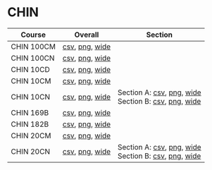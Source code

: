 # CHIN

| Course | Overall | Section |
| ------ | ------- | ------- |
| CHIN 100CM | [csv](https://github.com/UCSD-Historical-Enrollment-Data/2025Spring/blob/main/overall/CHIN%20100CM.csv), [png](https://raw.githubusercontent.com/UCSD-Historical-Enrollment-Data/2025Spring/main/plot_overall/CHIN%20100CM.png), [wide](https://raw.githubusercontent.com/UCSD-Historical-Enrollment-Data/2025Spring/main/plot_overall_wide/CHIN%20100CM.png) |  |
| CHIN 100CN | [csv](https://github.com/UCSD-Historical-Enrollment-Data/2025Spring/blob/main/overall/CHIN%20100CN.csv), [png](https://raw.githubusercontent.com/UCSD-Historical-Enrollment-Data/2025Spring/main/plot_overall/CHIN%20100CN.png), [wide](https://raw.githubusercontent.com/UCSD-Historical-Enrollment-Data/2025Spring/main/plot_overall_wide/CHIN%20100CN.png) |  |
| CHIN 10CD | [csv](https://github.com/UCSD-Historical-Enrollment-Data/2025Spring/blob/main/overall/CHIN%2010CD.csv), [png](https://raw.githubusercontent.com/UCSD-Historical-Enrollment-Data/2025Spring/main/plot_overall/CHIN%2010CD.png), [wide](https://raw.githubusercontent.com/UCSD-Historical-Enrollment-Data/2025Spring/main/plot_overall_wide/CHIN%2010CD.png) |  |
| CHIN 10CM | [csv](https://github.com/UCSD-Historical-Enrollment-Data/2025Spring/blob/main/overall/CHIN%2010CM.csv), [png](https://raw.githubusercontent.com/UCSD-Historical-Enrollment-Data/2025Spring/main/plot_overall/CHIN%2010CM.png), [wide](https://raw.githubusercontent.com/UCSD-Historical-Enrollment-Data/2025Spring/main/plot_overall_wide/CHIN%2010CM.png) |  |
| CHIN 10CN | [csv](https://github.com/UCSD-Historical-Enrollment-Data/2025Spring/blob/main/overall/CHIN%2010CN.csv), [png](https://raw.githubusercontent.com/UCSD-Historical-Enrollment-Data/2025Spring/main/plot_overall/CHIN%2010CN.png), [wide](https://raw.githubusercontent.com/UCSD-Historical-Enrollment-Data/2025Spring/main/plot_overall_wide/CHIN%2010CN.png) | Section A: [csv](https://github.com/UCSD-Historical-Enrollment-Data/2025Spring/blob/main/section/CHIN%2010CN_A.csv), [png](https://raw.githubusercontent.com/UCSD-Historical-Enrollment-Data/2025Spring/main/plot_section/CHIN%2010CN_A.png), [wide](https://raw.githubusercontent.com/UCSD-Historical-Enrollment-Data/2025Spring/main/plot_section_wide/CHIN%2010CN_A.png)<br>Section B: [csv](https://github.com/UCSD-Historical-Enrollment-Data/2025Spring/blob/main/section/CHIN%2010CN_B.csv), [png](https://raw.githubusercontent.com/UCSD-Historical-Enrollment-Data/2025Spring/main/plot_section/CHIN%2010CN_B.png), [wide](https://raw.githubusercontent.com/UCSD-Historical-Enrollment-Data/2025Spring/main/plot_section_wide/CHIN%2010CN_B.png) |
| CHIN 169B | [csv](https://github.com/UCSD-Historical-Enrollment-Data/2025Spring/blob/main/overall/CHIN%20169B.csv), [png](https://raw.githubusercontent.com/UCSD-Historical-Enrollment-Data/2025Spring/main/plot_overall/CHIN%20169B.png), [wide](https://raw.githubusercontent.com/UCSD-Historical-Enrollment-Data/2025Spring/main/plot_overall_wide/CHIN%20169B.png) |  |
| CHIN 182B | [csv](https://github.com/UCSD-Historical-Enrollment-Data/2025Spring/blob/main/overall/CHIN%20182B.csv), [png](https://raw.githubusercontent.com/UCSD-Historical-Enrollment-Data/2025Spring/main/plot_overall/CHIN%20182B.png), [wide](https://raw.githubusercontent.com/UCSD-Historical-Enrollment-Data/2025Spring/main/plot_overall_wide/CHIN%20182B.png) |  |
| CHIN 20CM | [csv](https://github.com/UCSD-Historical-Enrollment-Data/2025Spring/blob/main/overall/CHIN%2020CM.csv), [png](https://raw.githubusercontent.com/UCSD-Historical-Enrollment-Data/2025Spring/main/plot_overall/CHIN%2020CM.png), [wide](https://raw.githubusercontent.com/UCSD-Historical-Enrollment-Data/2025Spring/main/plot_overall_wide/CHIN%2020CM.png) |  |
| CHIN 20CN | [csv](https://github.com/UCSD-Historical-Enrollment-Data/2025Spring/blob/main/overall/CHIN%2020CN.csv), [png](https://raw.githubusercontent.com/UCSD-Historical-Enrollment-Data/2025Spring/main/plot_overall/CHIN%2020CN.png), [wide](https://raw.githubusercontent.com/UCSD-Historical-Enrollment-Data/2025Spring/main/plot_overall_wide/CHIN%2020CN.png) | Section A: [csv](https://github.com/UCSD-Historical-Enrollment-Data/2025Spring/blob/main/section/CHIN%2020CN_A.csv), [png](https://raw.githubusercontent.com/UCSD-Historical-Enrollment-Data/2025Spring/main/plot_section/CHIN%2020CN_A.png), [wide](https://raw.githubusercontent.com/UCSD-Historical-Enrollment-Data/2025Spring/main/plot_section_wide/CHIN%2020CN_A.png)<br>Section B: [csv](https://github.com/UCSD-Historical-Enrollment-Data/2025Spring/blob/main/section/CHIN%2020CN_B.csv), [png](https://raw.githubusercontent.com/UCSD-Historical-Enrollment-Data/2025Spring/main/plot_section/CHIN%2020CN_B.png), [wide](https://raw.githubusercontent.com/UCSD-Historical-Enrollment-Data/2025Spring/main/plot_section_wide/CHIN%2020CN_B.png) |

